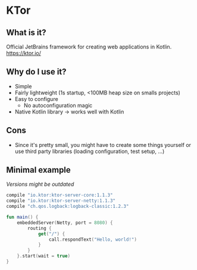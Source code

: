 
# KTor

## What is it?
Official JetBrains framework for creating web applications in Kotlin.
https://ktor.io/

## Why do I use it?
- Simple
- Fairly lightweight (1s startup, <100MB heap size on smalls projects)
- Easy to configure
    - No autoconfiguration magic
- Native Kotlin library -> works well with Kotlin

## Cons
- Since it's pretty small, you might have to create some things yourself or use third party libraries (loading configuration, test setup, ...)

## Minimal example
*Versions might be outdated*
```gradle
compile "io.ktor:ktor-server-core:1.1.3"
compile "io.ktor:ktor-server-netty:1.1.3"
compile "ch.qos.logback:logback-classic:1.2.3"
```

```kotlin
fun main() {
    embeddedServer(Netty, port = 8080) {
        routing {
            get("/") {
                call.respondText("Hello, world!")
            }
        }
    }.start(wait = true)
}
```